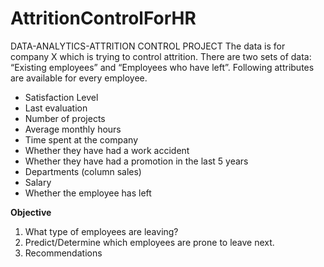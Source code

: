 # AttritionControlForHR
DATA-ANALYTICS-ATTRITION CONTROL PROJECT
The data is for company X which is trying to control attrition. There are two sets of data: “Existing employees” and “Employees who have left”. Following attributes are available for every employee.
* Satisfaction Level
* Last evaluation
* Number of projects
* Average monthly hours
* Time spent at the company
* Whether they have had a work accident
* Whether they have had a promotion in the last 5 years
* Departments (column sales)
* Salary
* Whether the employee has left
 
**Objective**
1. What type of employees are leaving?
2. Predict/Determine which employees are prone to leave next. 
3. Recommendations
